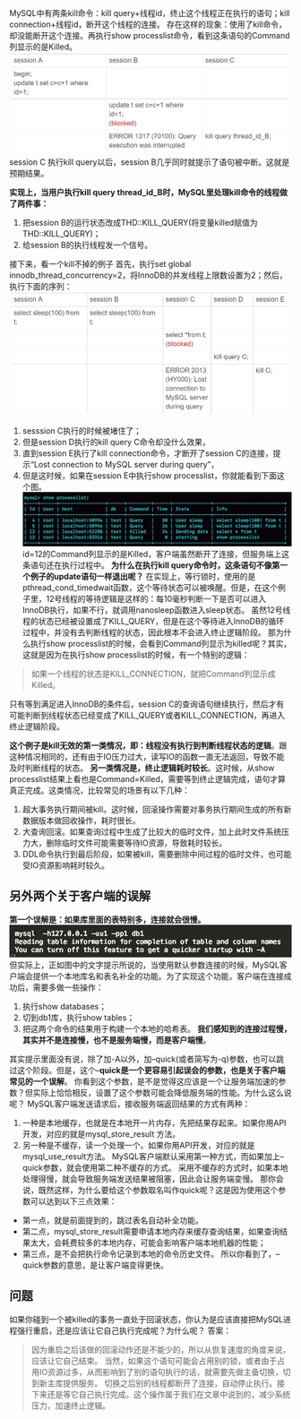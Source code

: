 MySQL中有两条kill命令：kill query+线程id，终止这个线程正在执行的语句；kill connection+线程id，断开这个线程的连接。
存在这样的现象：使用了kill命令，却没能断开这个连接。再执行show processlist命令，看到这条语句的Command列显示的是Killed。
![](MySQL/attachments/232221b74e61d872d7feb6093d540e69_MD5.jpeg)
session C 执行kill query以后，session B几乎同时就提示了语句被中断。这就是预期结果。

**实现上，当用户执行kill query thread_id_B时，MySQL里处理kill命令的线程做了两件事：**
1. 把session B的运行状态改成THD::KILL_QUERY(将变量killed赋值为THD::KILL_QUERY)；
2. 给session B的执行线程发一个信号。

接下来，看一个kill不掉的例子
首先，执行set global innodb_thread_concurrency=2，将InnoDB的并发线程上限数设置为2；然后，执行下面的序列：
![](MySQL/attachments/f396807e7bff3aaf0120d0780e9d333e_MD5.jpeg)
1. sesssion C执行的时候被堵住了；
2. 但是session D执行的kill query C命令却没什么效果，
3. 直到session E执行了kill connection命令，才断开了session C的连接，提示“Lost connection to MySQL server during query”，
4. 但是这时候，如果在session E中执行show processlist，你就能看到下面这个图。
![](MySQL/attachments/e6d40630c2dfb0dfaf4998098d274589_MD5.jpeg)
id=12的Command列显示的是Killed，客户端虽然断开了连接，但服务端上这条语句还在执行过程中。
**为什么在执行kill query命令时，这条语句不像第一个例子的update语句一样退出呢？**
在实现上，等行锁时，使用的是pthread_cond_timedwait函数，这个等待状态可以被唤醒。但是，在这个例子里，12号线程的等待逻辑是这样的：每10毫秒判断一下是否可以进入InnoDB执行，如果不行，就调用nanosleep函数进入sleep状态。
虽然12号线程的状态已经被设置成了KILL_QUERY，但是在这个等待进入InnoDB的循环过程中，并没有去判断线程的状态，因此根本不会进入终止逻辑阶段。
那为什么执行show processlist的时候，会看到Command列显示为killed呢？其实，这就是因为在执行show processlist的时候，有一个特别的逻辑：
> 如果一个线程的状态是KILL_CONNECTION，就把Command列显示成Killed。

只有等到满足进入InnoDB的条件后，session C的查询语句继续执行，然后才有可能判断到线程状态已经变成了KILL_QUERY或者KILL_CONNECTION，再进入终止逻辑阶段。

**这个例子是kill无效的第一类情况，即：线程没有执行到判断线程状态的逻辑**。跟这种情况相同的，还有由于IO压力过大，读写IO的函数一直无法返回，导致不能及时判断线程的状态。
**另一类情况是，终止逻辑耗时较长**。这时候，从show processlist结果上看也是Command=Killed，需要等到终止逻辑完成，语句才算真正完成。这类情况，比较常见的场景有以下几种：
1. 超大事务执行期间被kill。这时候，回滚操作需要对事务执行期间生成的所有新数据版本做回收操作，耗时很长。
2. 大查询回滚。如果查询过程中生成了比较大的临时文件，加上此时文件系统压力大，删除临时文件可能需要等待IO资源，导致耗时较长。
3. DDL命令执行到最后阶段，如果被kill，需要删除中间过程的临时文件，也可能受IO资源影响耗时较久。

## 另外两个关于客户端的误解
**第一个误解是：如果库里面的表特别多，连接就会很慢。**
![](MySQL/attachments/99e8a9f00802029b4d2dbbec12e18f6a_MD5.jpeg)
但实际上，正如图中的文字提示所说的，当使用默认参数连接的时候，MySQL客户端会提供一个本地库名和表名补全的功能。为了实现这个功能，客户端在连接成功后，需要多做一些操作：
1. 执行show databases；
2. 切到db1库，执行show tables；
3. 把这两个命令的结果用于构建一个本地的哈希表。
**我们感知到的连接过程慢，其实并不是连接慢，也不是服务端慢，而是客户端慢**。

其实提示里面没有说，除了加-A以外，加–quick(或者简写为-q)参数，也可以跳过这个阶段。但是，这个–**quick是一个更容易引起误会的参数，也是关于客户端常见的一个误解**。
你看到这个参数，是不是觉得这应该是一个让服务端加速的参数？但实际上恰恰相反，设置了这个参数可能会降低服务端的性能。为什么这么说呢？
MySQL客户端发送请求后，接收服务端返回结果的方式有两种：
1. 一种是本地缓存，也就是在本地开一片内存，先把结果存起来。如果你用API开发，对应的就是mysql_store_result 方法。
2. 另一种是不缓存，读一个处理一个。如果你用API开发，对应的就是mysql_use_result方法。
MySQL客户端默认采用第一种方式，而如果加上–quick参数，就会使用第二种不缓存的方式。
采用不缓存的方式时，如果本地处理得慢，就会导致服务端发送结果被阻塞，因此会让服务端变慢。
那你会说，既然这样，为什么要给这个参数取名叫作quick呢？这是因为使用这个参数可以达到以下三点效果：
- 第一点，就是前面提到的，跳过表名自动补全功能。
- 第二点，mysql_store_result需要申请本地内存来缓存查询结果，如果查询结果太大，会耗费较多的本地内存，可能会影响客户端本地机器的性能；
- 第三点，是不会把执行命令记录到本地的命令历史文件。
所以你看到了，–quick参数的意思，是让客户端变得更快。

## 问题
如果你碰到一个被killed的事务一直处于回滚状态，你认为是应该直接把MySQL进程强行重启，还是应该让它自己执行完成呢？为什么呢？
答案：
> 因为重启之后该做的回滚动作还是不能少的，所以从恢复速度的角度来说，应该让它自己结束。
> 当然，如果这个语句可能会占用别的锁，或者由于占用IO资源过多，从而影响到了别的语句执行的话，就需要先做主备切换，切到新主库提供服务。
> 切换之后别的线程都断开了连接，自动停止执行。接下来还是等它自己执行完成。这个操作属于我们在文章中说到的，减少系统压力，加速终止逻辑。
